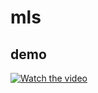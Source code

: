 # mls

## demo

[![Watch the video](https://i.imgur.com/vKb2F1B.png)](https://youtu.be/QGyyDkKXdR4)
